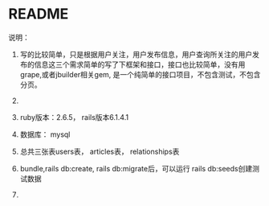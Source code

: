 # README

说明：
  1. 写的比较简单，只是根据用户关注，用户发布信息，用户查询所关注的用户发布的信息这三个需求简单的写了下框架和接口，接口也比较简单，没有用grape,或者jbuilder相关gem, 是一个纯简单的接口项目，不包含测试，不包含分页。
  2. 
  
  



1. ruby版本：2.6.5， rails版本6.1.4.1
2. 数据库： mysql 
3. 总共三张表users表， articles表， relationships表
4. bundle,rails db:create, rails db:migrate后，可以运行 rails db:seeds创建测试数据
5. 


